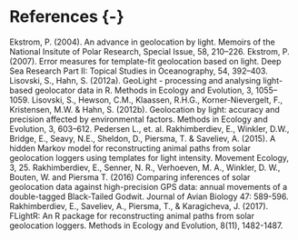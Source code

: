 
# References {-}


Ekstrom, P. (2004). An advance in geolocation by light. Memoirs of the National Insitute of Polar Research, Special Issue, 58, 210–226.<a id="ekstrom_2004"></a>
Ekstrom, P. (2007). Error measures for template-fit geolocation based on light. Deep Sea Research Part II: Topical Studies in Oceanography, 54, 392–403.<a id="ekstrom_2007"></a>
Lisovski, S., Hahn, S. (2012a). GeoLight - processing and analysing light-based geolocator data in R. Methods in Ecology and Evolution, 3, 1055–1059.<a id="lisovski_2012b"></a>
Lisovski, S., Hewson, C.M., Klaassen, R.H.G., Korner-Nievergelt, F., Kristensen, M.W. & Hahn, S. (2012b). Geolocation by light: accuracy and precision affected by environmental factors. Methods in Ecology and Evolution, 3, 603–612.<a id="lisovski_2012a"></a>
Pedersen L., et. al. <a id="pedersen_et_al"></a>
Rakhimberdiev, E., Winkler, D.W., Bridge, E., Seavy, N.E., Sheldon, D., Piersma, T. & Saveliev, A. (2015). A hidden Markov model for reconstructing animal paths from solar geolocation loggers using templates for light intensity. Movement Ecology, 3, 25.<a id="rakhimberdiev_movecol_2015"></a>
Rakhimberdiev, E., Senner, N. R., Verhoeven, M. A., Winkler, D. W., Bouten, W. and Piersma T. (2016) Comparing inferences of solar geolocation data against high-precision GPS data: annual movements of a double-tagged Black-Tailed Godwit. Journal of Avian Biology 47: 589-596.<a id="rakhimberdiev_jab_2016"></a>
Rakhimberdiev, E., Saveliev, A., Piersma, T., & Karagicheva, J. (2017). FLightR: An R package for reconstructing animal paths from solar geolocation loggers. Methods in Ecology and Evolution, 8(11), 1482-1487.<a id="rakhimberdiev_mee_2017"></a>
                
